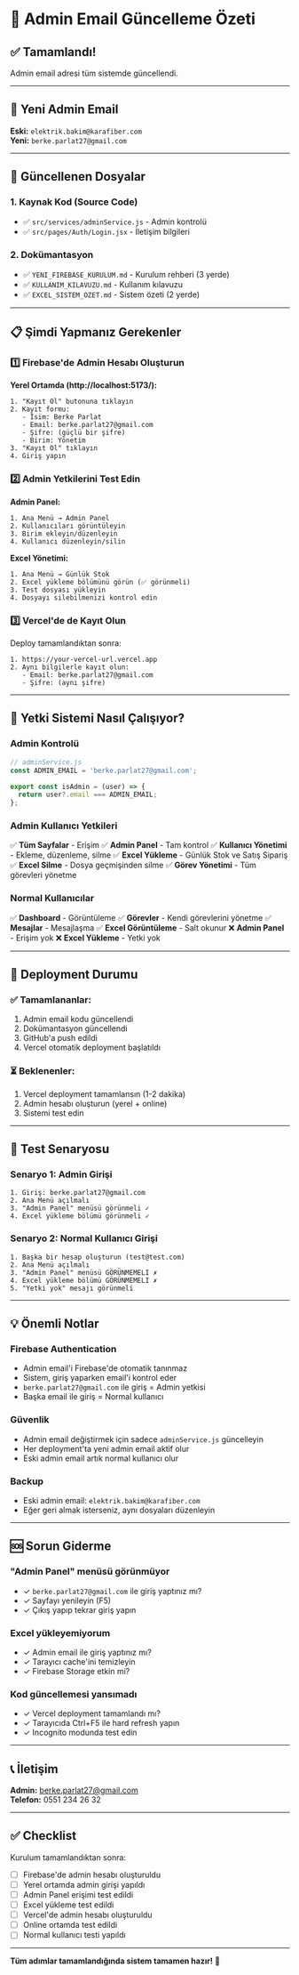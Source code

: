 # 🎯 Admin Email Güncelleme Özeti

## ✅ Tamamlandı!

Admin email adresi tüm sistemde güncellendi.

---

## 📧 Yeni Admin Email

**Eski:** `elektrik.bakim@karafiber.com`  
**Yeni:** `berke.parlat27@gmail.com`

---

## 🔄 Güncellenen Dosyalar

### 1. Kaynak Kod (Source Code)
- ✅ `src/services/adminService.js` - Admin kontrolü
- ✅ `src/pages/Auth/Login.jsx` - İletişim bilgileri

### 2. Dokümantasyon
- ✅ `YENI_FIREBASE_KURULUM.md` - Kurulum rehberi (3 yerde)
- ✅ `KULLANIM_KILAVUZU.md` - Kullanım kılavuzu
- ✅ `EXCEL_SISTEM_OZET.md` - Sistem özeti (2 yerde)

---

## 📋 Şimdi Yapmanız Gerekenler

### 1️⃣ Firebase'de Admin Hesabı Oluşturun

**Yerel Ortamda (http://localhost:5173/):**
```
1. "Kayıt Ol" butonuna tıklayın
2. Kayıt formu:
   - İsim: Berke Parlat
   - Email: berke.parlat27@gmail.com
   - Şifre: (güçlü bir şifre)
   - Birim: Yönetim
3. "Kayıt Ol" tıklayın
4. Giriş yapın
```

### 2️⃣ Admin Yetkilerini Test Edin

**Admin Panel:**
```
1. Ana Menü → Admin Panel
2. Kullanıcıları görüntüleyin
3. Birim ekleyin/düzenleyin
4. Kullanıcı düzenleyin/silin
```

**Excel Yönetimi:**
```
1. Ana Menü → Günlük Stok
2. Excel yükleme bölümünü görün (✅ görünmeli)
3. Test dosyası yükleyin
4. Dosyayı silebilmenizi kontrol edin
```

### 3️⃣ Vercel'de de Kayıt Olun

Deploy tamamlandıktan sonra:
```
1. https://your-vercel-url.vercel.app
2. Aynı bilgilerle kayıt olun:
   - Email: berke.parlat27@gmail.com
   - Şifre: (aynı şifre)
```

---

## 🔐 Yetki Sistemi Nasıl Çalışıyor?

### Admin Kontrolü

```javascript
// adminService.js
const ADMIN_EMAIL = 'berke.parlat27@gmail.com';

export const isAdmin = (user) => {
  return user?.email === ADMIN_EMAIL;
};
```

### Admin Kullanıcı Yetkileri

✅ **Tüm Sayfalar** - Erişim
✅ **Admin Panel** - Tam kontrol
✅ **Kullanıcı Yönetimi** - Ekleme, düzenleme, silme
✅ **Excel Yükleme** - Günlük Stok ve Satış Sipariş
✅ **Excel Silme** - Dosya geçmişinden silme
✅ **Görev Yönetimi** - Tüm görevleri yönetme

### Normal Kullanıcılar

✅ **Dashboard** - Görüntüleme
✅ **Görevler** - Kendi görevlerini yönetme
✅ **Mesajlar** - Mesajlaşma
✅ **Excel Görüntüleme** - Salt okunur
❌ **Admin Panel** - Erişim yok
❌ **Excel Yükleme** - Yetki yok

---

## 🚀 Deployment Durumu

### ✅ Tamamlananlar:
1. Admin email kodu güncellendi
2. Dokümantasyon güncellendi
3. GitHub'a push edildi
4. Vercel otomatik deployment başlatıldı

### ⏳ Beklenenler:
1. Vercel deployment tamamlansın (1-2 dakika)
2. Admin hesabı oluşturun (yerel + online)
3. Sistemi test edin

---

## 📱 Test Senaryosu

### Senaryo 1: Admin Girişi
```
1. Giriş: berke.parlat27@gmail.com
2. Ana Menü açılmalı
3. "Admin Panel" menüsü görünmeli ✓
4. Excel yükleme bölümü görünmeli ✓
```

### Senaryo 2: Normal Kullanıcı Girişi
```
1. Başka bir hesap oluşturun (test@test.com)
2. Ana Menü açılmalı
3. "Admin Panel" menüsü GÖRÜNMEMELI ✗
4. Excel yükleme bölümü GÖRÜNMEMELI ✗
5. "Yetki yok" mesajı görünmeli
```

---

## 💡 Önemli Notlar

### Firebase Authentication
- Admin email'i Firebase'de otomatik tanınmaz
- Sistem, giriş yaparken email'i kontrol eder
- `berke.parlat27@gmail.com` ile giriş = Admin yetkisi
- Başka email ile giriş = Normal kullanıcı

### Güvenlik
- Admin email değiştirmek için sadece `adminService.js` güncelleyin
- Her deployment'ta yeni admin email aktif olur
- Eski admin email artık normal kullanıcı olur

### Backup
- Eski admin email: `elektrik.bakim@karafiber.com`
- Eğer geri almak isterseniz, aynı dosyaları düzenleyin

---

## 🆘 Sorun Giderme

### "Admin Panel" menüsü görünmüyor
- ✓ `berke.parlat27@gmail.com` ile giriş yaptınız mı?
- ✓ Sayfayı yenileyin (F5)
- ✓ Çıkış yapıp tekrar giriş yapın

### Excel yükleyemiyorum
- ✓ Admin email ile giriş yaptınız mı?
- ✓ Tarayıcı cache'ini temizleyin
- ✓ Firebase Storage etkin mi?

### Kod güncellemesi yansımadı
- ✓ Vercel deployment tamamlandı mı?
- ✓ Tarayıcıda Ctrl+F5 ile hard refresh yapın
- ✓ Incognito modunda test edin

---

## 📞 İletişim

**Admin:** berke.parlat27@gmail.com  
**Telefon:** 0551 234 26 32

---

## ✅ Checklist

Kurulum tamamlandıktan sonra:

- [ ] Firebase'de admin hesabı oluşturuldu
- [ ] Yerel ortamda admin girişi yapıldı
- [ ] Admin Panel erişimi test edildi
- [ ] Excel yükleme test edildi
- [ ] Vercel'de admin hesabı oluşturuldu
- [ ] Online ortamda test edildi
- [ ] Normal kullanıcı testi yapıldı

---

**Tüm adımlar tamamlandığında sistem tamamen hazır!** 🎉
